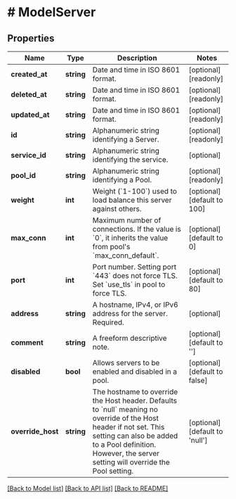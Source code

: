 # # ModelServer

## Properties

Name | Type | Description | Notes
------------ | ------------- | ------------- | -------------
**created_at** | **string** | Date and time in ISO 8601 format. | [optional] [readonly]
**deleted_at** | **string** | Date and time in ISO 8601 format. | [optional] [readonly]
**updated_at** | **string** | Date and time in ISO 8601 format. | [optional] [readonly]
**id** | **string** | Alphanumeric string identifying a Server. | [optional] [readonly]
**service_id** | **string** | Alphanumeric string identifying the service. | [optional]
**pool_id** | **string** | Alphanumeric string identifying a Pool. | [optional] [readonly]
**weight** | **int** | Weight (&#x60;1-100&#x60;) used to load balance this server against others. | [optional] [default to 100]
**max_conn** | **int** | Maximum number of connections. If the value is &#x60;0&#x60;, it inherits the value from pool&#39;s &#x60;max_conn_default&#x60;. | [optional] [default to 0]
**port** | **int** | Port number. Setting port &#x60;443&#x60; does not force TLS. Set &#x60;use_tls&#x60; in pool to force TLS. | [optional] [default to 80]
**address** | **string** | A hostname, IPv4, or IPv6 address for the server. Required. | [optional]
**comment** | **string** | A freeform descriptive note. | [optional] [default to '']
**disabled** | **bool** | Allows servers to be enabled and disabled in a pool. | [optional] [default to false]
**override_host** | **string** | The hostname to override the Host header. Defaults to &#x60;null&#x60; meaning no override of the Host header if not set. This setting can also be added to a Pool definition. However, the server setting will override the Pool setting. | [optional] [default to 'null']

[[Back to Model list]](../../README.md#models) [[Back to API list]](../../README.md#endpoints) [[Back to README]](../../README.md)
